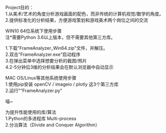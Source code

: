 Project目的：\
1.从美术/艺术的角度分析游戏画面的配色，而非传统的计算机视觉/数学的角度。\
2.提供标准化的分析结果，方便游戏策划和游戏美术两个岗位之间的交流

WIN10 64位系统下使用步骤\
注*需要Python 3.6以上版本，但不需要其他第三方库。

1.下载"FrameAnalyzer_Win64.zip"文件，并解压。\
2.双击"FrameAnalyzer.exe"启动程序\
3.在弹出菜单中选择想要分析的截图/照片\
4.2-5分钟后3维的分析结果会在默认浏览器中自动显示

MAC OS/Linux等其他系统使用步骤\
1.使用pip安装 openCV / imageio / plotly 这3个第三方库\
2.运行"”FrameAnalyzer.py"

喵~

为提升性能使用的库/算法\
1.Python的多进程库 Multi-process\
2.分治算法（Divide and Conquer Algorithm）

